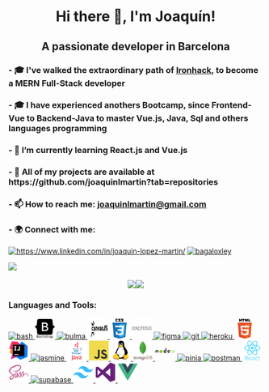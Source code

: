 <h1 align="center">Hi there 👋, I'm Joaquín!</h1>
<h2 align="center">A passionate developer in Barcelona</h2>

<h3> - 🎓 I've walked the extraordinary path of <a href="https://www.ironhack.com/en/web-development">Ironhack</a>, to become a MERN Full-Stack developer</h3>
<h3> - 🎓 I have experienced anothers Bootcamp, since Frontend-Vue to Backend-Java to master Vue.js, Java, Sql and others languages programming</h3>
<h3> - 🌱 I’m currently learning React.js and Vue.js</h3>
<h3> - 👯 All of my projects are available at https://github.com/joaquinlmartin?tab=repositories</h3>
<h3> - 📫 How to reach me: <a href="mailto:joaquinlmartin@gmail.com" Subject="Something interesting">joaquinlmartin@gmail.com</a>
  
<h3 align="left"> - 🌍 Connect with me:</h3>
</a><p align="left"><a href="https://www.linkedin.com/in/joaquin-lopez-martin/" target="blank"><img align="center" src="https://cdn-icons-png.flaticon.com/512/174/174857.png" alt="https://www.linkedin.com/in/joaquin-lopez-martin/" height="30" width="40" /></a>
<a href="https://instagram.com/bagaloxley" target="blank"><img align="center" src="https://upload.wikimedia.org/wikipedia/commons/thumb/a/a5/Instagram_icon.png/600px-Instagram_icon.png?20200512141346" alt="bagaloxley" height="30" width="40" /></a> </p>

![](https://komarev.com/ghpvc/?username=joaquinlmartin)

  
<p align=center><a href="https://github.com/anuraghazra/github-readme-stats" title="Go to Source"><img height=215 align="center" src="https://github-readme-stats.vercel.app/api?username=joaquinlmartin&show_icons=true&theme=blue-green"></a><a href="https://github.com/anuraghazra/github-readme-stats"><img height=215 align="center"src="https://github-readme-stats.vercel.app/api/top-langs/?username=joaquinlmartin&show_icons=true&theme=blue-green&langs_count=8" /></a></p>

<h3 align="left">Languages and Tools:</h3>
<p align="left"> <a href="https://www.gnu.org/software/bash/" target="_blank"> <img src="https://www.vectorlogo.zone/logos/gnu_bash/gnu_bash-icon.svg" alt="bash" width="40" height="40"/> </a> <a href="https://getbootstrap.com" target="_blank"> <img src="https://raw.githubusercontent.com/devicons/devicon/master/icons/bootstrap/bootstrap-plain-wordmark.svg" alt="bootstrap" width="40" height="40"/> </a> <a href="https://bulma.io/" target="_blank"> <img src="https://raw.githubusercontent.com/gilbarbara/logos/804dc257b59e144eaca5bc6ffd16949752c6f789/logos/bulma.svg" alt="bulma" width="40" height="40"/> </a> <a href="https://canvasjs.com" target="_blank"> <img src="https://raw.githubusercontent.com/Hardik0307/Hardik0307/master/assets/canvasjs-charts.svg" alt="canvasjs" width="40" height="40"/> </a> <a href="https://www.w3schools.com/css/" target="_blank"> <img src="https://raw.githubusercontent.com/devicons/devicon/master/icons/css3/css3-original-wordmark.svg" alt="css3" width="40" height="40"/> </a> <a href="https://expressjs.com" target="_blank"> <img src="https://raw.githubusercontent.com/devicons/devicon/master/icons/express/express-original-wordmark.svg" alt="express" width="40" height="40"/> </a> <a href="https://www.figma.com/" target="_blank"> <img src="https://www.vectorlogo.zone/logos/figma/figma-icon.svg" alt="figma" width="40" height="40"/> </a> <a href="https://git-scm.com/" target="_blank"> <img src="https://www.vectorlogo.zone/logos/git-scm/git-scm-icon.svg" alt="git" width="40" height="40"/> </a> <a href="https://heroku.com" target="_blank"> <img src="https://www.vectorlogo.zone/logos/heroku/heroku-icon.svg" alt="heroku" width="40" height="40"/> </a> <a href="https://www.w3.org/html/" target="_blank"> <img src="https://raw.githubusercontent.com/devicons/devicon/master/icons/html5/html5-original-wordmark.svg" alt="html5" width="40" height="40"/> </a> <a href="https://www.jetbrains.com/idea/" target="_blank"> <img src="https://raw.githubusercontent.com/devicons/devicon/master/icons/intellij/intellij-original.svg" alt="intellij" width="40" height="40"/> </a> <a href="https://jasmine.github.io/" target="_blank"> <img src="https://www.vectorlogo.zone/logos/jasmine/jasmine-icon.svg" alt="jasmine" width="40" height="40"/> </a> </a> <a href="https://www.java.com/es/" target="_blank"> <img src="https://raw.githubusercontent.com/devicons/devicon/master/icons/java/java-original-wordmark.svg" alt="java" width="40" height="40"/> </a> <a href="https://developer.mozilla.org/en-US/docs/Web/JavaScript" target="_blank"> <img src="https://raw.githubusercontent.com/devicons/devicon/master/icons/javascript/javascript-original.svg" alt="javascript" width="40" height="40"/> </a> <a href="https://www.linux.org/" target="_blank"> <img src="https://raw.githubusercontent.com/devicons/devicon/master/icons/linux/linux-original.svg" alt="linux" width="40" height="40"/> </a> <a href="https://www.mongodb.com/" target="_blank"> <img src="https://raw.githubusercontent.com/devicons/devicon/master/icons/mongodb/mongodb-original-wordmark.svg" alt="mongodb" width="40" height="40"/> </a> <a href="https://nodejs.org" target="_blank"> <img src="https://raw.githubusercontent.com/devicons/devicon/master/icons/nodejs/nodejs-original-wordmark.svg" alt="nodejs" width="40" height="40"/> </a> </a> <a href="https://pinia.vuejs.org/" target="_blank"> <img src="https://user-images.githubusercontent.com/6919381/149651295-0bf814f5-ad07-4d40-9af2-78dd99d8e1e7.png" alt="pinia" width="40" height="40"/> </a> <a href="https://postman.com" target="_blank"> <img src="https://www.vectorlogo.zone/logos/getpostman/getpostman-icon.svg" alt="postman" width="40" height="40"/> </a> <a href="https://reactjs.org/" target="_blank"> <img src="https://raw.githubusercontent.com/devicons/devicon/master/icons/react/react-original-wordmark.svg" alt="react" width="40" height="40"/> </a> <a href="https://sass-lang.com" target="_blank"> <img src="https://raw.githubusercontent.com/devicons/devicon/master/icons/sass/sass-original.svg" alt="sass" width="40" height="40"/> </a> <a href="https://supabase.com/" target="_blank"> <img src=https://www.nuget.org/profiles/supabase/avatar?imageSize=512"" alt="supabase" width="40" height="40"/> </a> <a href="https://tailwindcss.com/" target="_blank"> <img src="https://raw.githubusercontent.com/devicons/devicon/master/icons/tailwindcss/tailwindcss-plain.svg" alt="tailwind" width="40" height="40"/> </a> <a href="https://code.visualstudio.com/" target="_blank"> <img src="https://raw.githubusercontent.com/devicons/devicon/master/icons/visualstudio/visualstudio-plain.svg" alt="visualstudio" width="40" height="40"/> </a> <a href="https://vuejs.org/" target="_blank"> <img src="https://raw.githubusercontent.com/devicons/devicon/master/icons/vuejs/vuejs-original.svg" alt="vue" width="40" height="40"/> </a> </p> 
